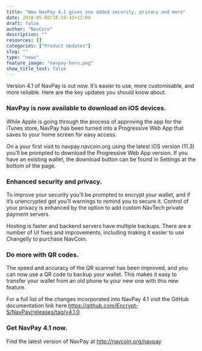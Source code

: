 ```yaml
---
title: "New NavPay 4.1 gives you added security, privacy and more"
date: 2018-05-08T18:18:43+12:00
draft: false
author: "NavCore"
description: ""
resources: []
categories: ["Product Updates"]
slug: ""
type: "news"
feature_image: "navpay-hero.png"
show_title_text: false
---
```


Version 4.1 of NavPay is out now. It’s easier to use, more customisable, and more reliable. Here are the key updates you should know about.

<!--more-->

### NavPay is now available to download on iOS devices.

While Apple is going through the process of approving the app for the iTunes store, NavPay has been turned into a Progressive Web App that saves to your home screen for easy access.

On a your first visit to navpay.navcoin.org using the latest iOS version (11.3) you’ll be prompted to download the Progressive Web App version. If you have an existing wallet, the download button can be found in Settings at the bottom of the page. 

### Enhanced security and privacy.

To improve your security you’ll be prompted to encrypt your wallet, and if it’s unencrypted get you’ll warnings to remind you to secure it. Control of your privacy is enhanced by the option to add custom NavTech private payment servers. 

Hosting is faster and backend servers have multiple backups. There are a number of UI fixes and improvements, including making it easier to use Changelly to purchase NavCoin.

### Do more with QR codes.

The speed and accuracy of the QR scanner has been improved, and you can now use a QR code to backup your wallet. This makes it easy to transfer your wallet from an old phone to your new one with this new feature.

For a full list of the changes incorporated into NavPay 4.1 visit the GitHub documentation link here https://github.com/Encrypt-S/NavPay/releases/tag/v4.1.0 

### Get NavPay 4.1 now. 
Find the latest version of NavPay at http://navcoin.org/navpay

